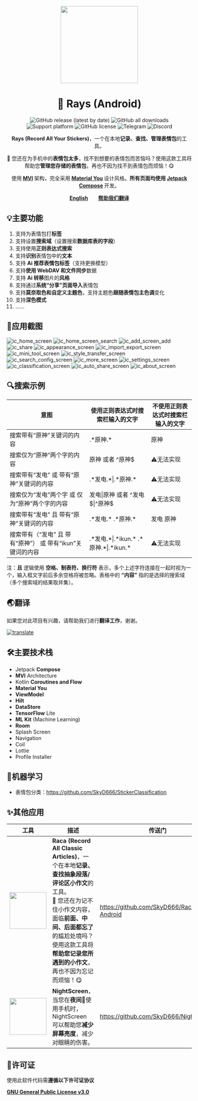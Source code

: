 <div align="center">
    <div>
        <img src="../../image/Rays.svg" style="height: 210px"/>
    </div>
    <h1>🥰 Rays (Android)</h1>
    <p>
        <a href="https://github.com/SkyD666/Rays-Android/releases/latest" style="text-decoration:none">
            <img src="https://img.shields.io/github/v/release/SkyD666/Rays-Android?display_name=release&style=for-the-badge" alt="GitHub release (latest by date)"/>
        </a>
        <a href="https://github.com/SkyD666/Rays-Android/releases/latest" style="text-decoration:none" >
            <img src="https://img.shields.io/github/downloads/SkyD666/Rays-Android/total?style=for-the-badge" alt="GitHub all downloads"/>
        </a>
        <a href="https://www.android.com/versions/nougat-7-0" style="text-decoration:none" >
            <img src="https://img.shields.io/badge/Android 7.0+-brightgreen?style=for-the-badge&logo=android&logoColor=white" alt="Support platform"/>
        </a>
        <a href="https://github.com/SkyD666/Rays-Android/blob/master/LICENSE" style="text-decoration:none" >
            <img src="https://img.shields.io/github/license/SkyD666/Rays-Android?style=for-the-badge" alt="GitHub license"/>
        </a>
        <a href="https://t.me/SkyD666Chat" style="text-decoration:none" >
            <img src="https://img.shields.io/badge/Telegram-2CA5E0?logo=telegram&logoColor=white&style=for-the-badge" alt="Telegram"/>
        </a>
        <a href="https://discord.gg/pEWEjeJTa3" style="text-decoration:none" >
            <img src="https://img.shields.io/discord/982522006819991622?color=5865F2&label=Discord&logo=discord&logoColor=white&style=for-the-badge" alt="Discord"/>
        </a>
    </p>
    <p>
        <b>Rays (Record All Your Stickers)</b>，一个在本地<b>记录、查找、管理表情包</b>的工具。
    </p>
    <p>
        🥰 您还在为手机中的<b>表情包太多</b>，找不到想要的表情包而苦恼吗？使用这款工具将帮助您<b>管理您存储的表情包</b>，再也不因为找不到表情包而烦恼！😋
    </p>
    <p>
        使用<b> <a href="https://developer.android.com/topic/architecture#recommended-app-arch">MVI</a> </b>架构，完全采用<b> <a href="https://m3.material.io/">Material You</a> </b>设计风格。<b>所有页面均使用 <a href="https://developer.android.com/jetpack/compose">Jetpack Compose</a> </b>开发。
    </p>
    <p>
        <b><a href="../../README.md">English</a></b>&nbsp&nbsp&nbsp&nbsp&nbsp&nbsp
        <b><a href="https://hosted.weblate.org/engage/rays/">帮助我们翻译</a></b>
    </p>
</div>



## 💡主要功能

1. 支持为表情包打**标签**
2. 支持设置**搜索域**（设置搜索**数据库表的字段**）
3. 支持使用**正则表达式搜索**
4. 支持**识别**表情包中的**文本**
5. 支持 **Ai 推荐表情包标签**（支持更换模型）
6. 支持**使用 WebDAV 和文件同步**数据
7. 支持 **Ai 转移**图片的**风格**
8. 支持通过**系统“分享”页面导入**表情包
9. 支持**莫奈取色和自定义主题色**，支持主题色**跟随表情包主色调**变化
10. 支持**深色模式**
11. ......

## 🤩应用截图

![ic_home_screen](../../image/zh-rCN/ic_home_screen.jpg) ![ic_home_screen_search](../../image/zh-rCN/ic_home_screen_search.jpg)
![ic_add_screen_add](../../image/zh-rCN/ic_add_screen_add.jpg) ![ic_share](../../image/zh-rCN/ic_share.jpg)
![ic_appearance_screen](../../image/zh-rCN/ic_appearance_screen.jpg) ![ic_import_export_screen](../../image/zh-rCN/ic_import_export_screen.jpg)
![ic_mini_tool_screen](../../image/zh-rCN/ic_mini_tool_screen.jpg) ![ic_style_transfer_screen](../../image/zh-rCN/ic_style_transfer_screen.jpg)
![ic_search_config_screen](../../image/zh-rCN/ic_search_config_screen.jpg) ![ic_more_screen](../../image/zh-rCN/ic_more_screen.jpg)
![ic_settings_screen](../../image/zh-rCN/ic_settings_screen.jpg) ![ic_classification_screen](../../image/zh-rCN/ic_classification_screen.jpg)
![ic_auto_share_screen](../../image/zh-rCN/ic_auto_share_screen.jpg) ![ic_about_screen](../../image/zh-rCN/ic_about_screen.jpg)

## 🔍搜索示例

<table>
<thead>
  <tr>
    <th>意图</th>
    <th>使用正则表达式时搜索栏输入的文字</th>
    <th>不使用正则表达式时搜索栏输入的文字</th>
  </tr>
</thead>
<tbody>
  <tr>
    <td>搜索带有“原神”关键词的内容</td>
    <td>.*原神.*</td>
    <td>原神</td>
  </tr>
  <tr>
    <td>搜索仅为“原神”两个字的内容</td>
    <td>原神 或者 ^原神$</td>
    <td>⚠️无法实现</td>
  </tr>
  <tr>
    <td>搜索带有“发电” 或 带有“原神”关键词的内容</td>
    <td>.*发电.*|.*原神.*</td>
    <td>⚠️无法实现</td>
  </tr>
  <tr>
    <td>搜索仅为“发电”两个字 或 仅为“原神”两个字的内容</td>
    <td>发电|原神 或者 ^发电$|^原神$</td>
    <td>⚠️无法实现</td>
  </tr>
  <tr>
    <td>搜索带有“发电” 且 带有“原神”关键词的内容</td>
    <td>.*发电.*   .*原神.*</td>
    <td>发电   原神</td>
  </tr>
  <tr>
    <td>搜索带有（“发电” 且 带有“原神”） 或 带有“ikun”关键词的内容</td>
    <td>.*发电.*|.*ikun.*   .*原神.*|.*ikun.*</td>
    <td>⚠️无法实现</td>
  </tr>
</tbody>
</table>
<p>注：<b>且</b> 逻辑使用 <b>空格、制表符、换行符</b> 表示，多个上述字符连接在一起时视为一个，输入框文字前后多余空格将被忽略。表格中的 <b>“内容”</b> 指的是选择的搜索域（多个搜索域的结果取并集）。</p>

## 🌏翻译

如果您对此项目有兴趣，请帮助我们进行**翻译工作**，谢谢。

<a href="https://hosted.weblate.org/engage/rays/">
<img src="https://hosted.weblate.org/widget/rays/string-xml/multi-auto.svg" alt="translate" />
</a>

## 🛠主要技术栈

- Jetpack **Compose**
- **MVI** Architecture
- Kotlin ﻿**Coroutines and Flow**
- **Material You**
- **ViewModel**
- **Hilt**
- **DataStore**
- **TensorFlow** Lite
- **ML Kit** (Machine Learning)
- **Room**
- Splash Screen
- Navigation
- Coil
- Lottie
- Profile Installer

## 🤖机器学习

- 表情包分类：https://github.com/SkyD666/StickerClassification

## ✨其他应用

<table>
<thead>
  <tr>
    <th>工具</th>
    <th>描述</th>
    <th>传送门</th>
  </tr>
</thead>
<tbody>
  <tr>
    <td><img src="../../image/Raca.svg" style="height: 100px"/></td>
    <td><b>Raca (Record All Classic Articles)</b>，一个在本地<b>记录、查找抽象段落/评论区小作文</b>的工具。<br/>🤗 您还在为记不住小作文内容，面临<b>前面、中间、后面都忘了</b>的尴尬处境吗？使用这款工具将<b>帮助您记录您所遇到的小作文</b>，再也不因为忘记而烦恼！😋</td>
    <td><a href="https://github.com/SkyD666/Raca-Android">https://github.com/SkyD666/Raca-Android</a></td>
  </tr>
  <tr>
    <td><img src="../../image/NightScreen.svg" style="height: 100px"/></td>
    <td><b>NightScreen</b>，当您在<b>夜间🌙</b>使用手机时，NightScreen 可以帮助您<b>减少屏幕亮度</b>，减少对眼睛的伤害。</td>
    <td><a href="https://github.com/SkyD666/NightScreen">https://github.com/SkyD666/NightScreen</a></td>
  </tr>
</tbody>
</table>

## 📃许可证

使用此软件代码需**遵循以下许可证协议**

[**GNU General Public License v3.0**](../../LICENSE)
